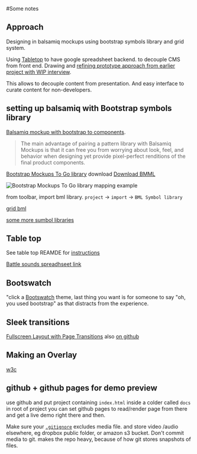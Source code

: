 #Some notes

## Approach
Designing in balsamiq mockups using bootstrap symbols library and grid system.

Using [Tabletop](https://github.com/jsoma/tabletop) to have google spreadsheet backend. to decouple CMS from front end. 
Drawing and [refining prototype approach from earlier project with WIP interview](https://github.com/pietrop/interactive-transcription-display-proof-of-concept). 

This allows to decouple content from presentation. And easy interface to curate content for non-developers.

## setting up balsamiq with Bootstrap symbols library

[Balsamiq mockup with bootstrap to components](https://blogs.balsamiq.com/ux/tag/bootstrap/).

>The main advantage of pairing a pattern library with Balsamiq Mockups is that it can free you from worrying about look, feel, and behavior when designing yet provide pixel-perfect renditions of the final product components.

[Bootstrap Mockups To Go library](https://mockupstogo.mybalsamiq.com/projects/web/Bootstrap) download [Download BMML](https://mockupstogo.mybalsamiq.com/projects/web/Bootstrap.bmml)

![Bootstrap Mockups To Go library mapping example](https://blogs.balsamiq.com/ux/files/2014/07/mockups-bootstrap.png)

from toolbar, import bml library.
`project` -> `import` -> `BML Symbol library`


[grid bml](https://mockupstogo.mybalsamiq.com/projects/template-bootstrap/grid)

[some more sumbol libraries](https://mockupstogo.mybalsamiq.com/projects)


## Table top 

See table top REAMDE for [instructions](https://github.com/jsoma/tabletop)

[Battle sounds spreadhseet link](https://docs.google.com/spreadsheets/d/1YlaEx8yftVVGlK7dcINtDdHZc3tZi_LUCJUNldtyXws/pubhtml)



## Bootswatch 

"click a [Bootswatch](https://bootswatch.com) theme, last thing you want is for someone to say "oh, you used bootstrap" as that distracts from the experience.


## Sleek transitions

[Fullscreen Layout with Page Transitions](http://tympanus.net/codrops/2013/04/23/fullscreen-layout-with-page-transitions/) also [on github](https://github.com/codrops/FullscreenLayoutPageTransitions)


## Making an Overlay 
[w3c](http://www.w3schools.com/howto/howto_js_fullscreen_overlay.asp)

## github + github pages for demo preview

use github and put project containing `index.html` inside a colder called `docs` in root of project you can set github pages to read/render page from there and get a live demo right there and then.

Make sure your [`.gitignore`](/.gitignore) excludes media file. and store video /audio elsewhere, eg dropbox public folder, or amazon s3 bucket. Don't commit media to git. makes the repo heavy, because of how git stores snapshots of files.




